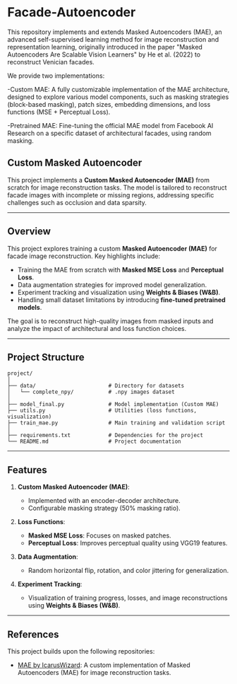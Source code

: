 # Facade-Autoencoder

This repository implements and extends Masked Autoencoders (MAE), an advanced self-supervised learning method for image reconstruction and representation learning, originally introduced in the paper "Masked Autoencoders Are Scalable Vision Learners" by He et al. (2022) to reconstruct Venician facades.

We provide two implementations:

-Custom MAE: A fully customizable implementation of the MAE architecture, designed to explore various model components, such as masking strategies (block-based masking), patch sizes, embedding dimensions, and loss functions (MSE + Perceptual Loss).

-Pretrained MAE: Fine-tuning the official MAE model from Facebook AI Research on a specific dataset of architectural facades, using random masking.

## **Custom Masked Autoencoder**

This project implements a **Custom Masked Autoencoder (MAE)** from scratch for image reconstruction tasks. The model is tailored to reconstruct facade images with incomplete or missing regions, addressing specific challenges such as occlusion and data sparsity.

---

## **Overview**

This project explores training a custom **Masked Autoencoder (MAE)** for facade image reconstruction. Key highlights include:
- Training the MAE from scratch with **Masked MSE Loss** and **Perceptual Loss**.
- Data augmentation strategies for improved model generalization.
- Experiment tracking and visualization using **Weights & Biases (W&B)**.
- Handling small dataset limitations by introducing **fine-tuned pretrained models**.

The goal is to reconstruct high-quality images from masked inputs and analyze the impact of architectural and loss function choices.

---

## **Project Structure**

```plaintext
project/
│
├── data/                       # Directory for datasets
│   └── complete_npy/           # .npy images dataset
│
├── model_final.py              # Model implementation (Custom MAE)
├── utils.py                    # Utilities (loss functions, visualization)
├── train_mae.py                # Main training and validation script
│
├── requirements.txt            # Dependencies for the project
└── README.md                   # Project documentation
```


---

## **Features**

1. **Custom Masked Autoencoder (MAE)**:
   - Implemented with an encoder-decoder architecture.
   - Configurable masking strategy (50% masking ratio).

2. **Loss Functions**:
   - **Masked MSE Loss**: Focuses on masked patches.
   - **Perceptual Loss**: Improves perceptual quality using VGG19 features.

3. **Data Augmentation**:
   - Random horizontal flip, rotation, and color jittering for generalization.

4. **Experiment Tracking**:
   - Visualization of training progress, losses, and image reconstructions using **Weights & Biases (W&B)**.

---

## **References**

This project builds upon the following repositories:

- [MAE by IcarusWizard](https://github.com/IcarusWizard/MAE): A custom implementation of Masked Autoencoders (MAE) for image reconstruction tasks.
